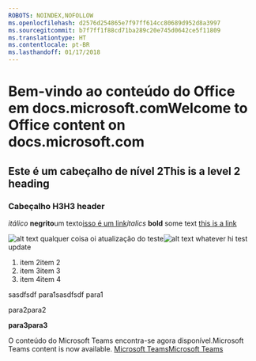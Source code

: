 ```yaml
---
ROBOTS: NOINDEX,NOFOLLOW
ms.openlocfilehash: d2576d254865e7f97ff614cc80689d952d8a3997
ms.sourcegitcommit: b7f7ff1f88cd71ba289c20e745d0642ce5f11809
ms.translationtype: HT
ms.contentlocale: pt-BR
ms.lasthandoff: 01/17/2018
---
```

# <a name="welcome-to-office-content-on-docsmicrosoftcom"></a><span data-ttu-id="e7165-101">Bem-vindo ao conteúdo do Office em docs.microsoft.com</span><span class="sxs-lookup"><span data-stu-id="e7165-101">Welcome to Office content on docs.microsoft.com</span></span>
## <a name="this-is-a-level-2-heading"></a><span data-ttu-id="e7165-102">Este é um cabeçalho de nível 2</span><span class="sxs-lookup"><span data-stu-id="e7165-102">This is a level 2 heading</span></span>
### <a name="h3-header"></a><span data-ttu-id="e7165-103">Cabeçalho H3</span><span class="sxs-lookup"><span data-stu-id="e7165-103">H3 header</span></span>

<span data-ttu-id="e7165-104">*itálico*
**negrito**um texto[isso é um link](Office-365-groups.md)</span><span class="sxs-lookup"><span data-stu-id="e7165-104">*italics*
**bold** some text [this is a link](Office-365-groups.md)</span></span>

<span data-ttu-id="e7165-105">![alt text qualquer coisa](media/Overview-Microsoft-Teams-image1.png) oi atualização do teste</span><span class="sxs-lookup"><span data-stu-id="e7165-105">![alt text whatever](media/Overview-Microsoft-Teams-image1.png) hi test update</span></span>
1. <span data-ttu-id="e7165-106">item 2</span><span class="sxs-lookup"><span data-stu-id="e7165-106">item 2</span></span>
2. <span data-ttu-id="e7165-107">item 3</span><span class="sxs-lookup"><span data-stu-id="e7165-107">item 3</span></span>
3. <span data-ttu-id="e7165-108">item 4</span><span class="sxs-lookup"><span data-stu-id="e7165-108">item 4</span></span>





<span data-ttu-id="e7165-109">sasdfsdf para1</span><span class="sxs-lookup"><span data-stu-id="e7165-109">sasdfsdf para1</span></span>

<span data-ttu-id="e7165-110">para2</span><span class="sxs-lookup"><span data-stu-id="e7165-110">para2</span></span>

<span data-ttu-id="e7165-111">**para3**</span><span class="sxs-lookup"><span data-stu-id="e7165-111">**para3**</span></span>




<span data-ttu-id="e7165-112">O conteúdo do Microsoft Teams encontra-se agora disponível.</span><span class="sxs-lookup"><span data-stu-id="e7165-112">Microsoft Teams content is now available.</span></span>
[<span data-ttu-id="e7165-113">Microsoft Teams</span><span class="sxs-lookup"><span data-stu-id="e7165-113">Microsoft Teams</span></span>](https://docs.microsoft.com/MicrosoftTeams)
